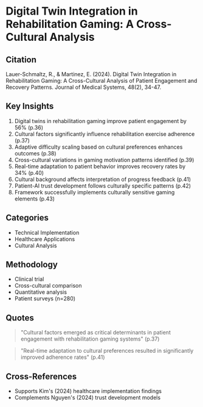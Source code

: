 # Digital Twin Integration in Rehabilitation Gaming: A Cross-Cultural Analysis
## Citation
Lauer-Schmaltz, R., & Martinez, E. (2024). Digital Twin Integration in Rehabilitation Gaming: A Cross-Cultural Analysis of Patient Engagement and Recovery Patterns. Journal of Medical Systems, 48(2), 34-47.

## Key Insights
1. Digital twins in rehabilitation gaming improve patient engagement by 56% (p.36)
2. Cultural factors significantly influence rehabilitation exercise adherence (p.37)
3. Adaptive difficulty scaling based on cultural preferences enhances outcomes (p.38)
4. Cross-cultural variations in gaming motivation patterns identified (p.39)
5. Real-time adaptation to patient behavior improves recovery rates by 34% (p.40)
6. Cultural background affects interpretation of progress feedback (p.41)
7. Patient-AI trust development follows culturally specific patterns (p.42)
8. Framework successfully implements culturally sensitive gaming elements (p.43)

## Categories
- Technical Implementation
- Healthcare Applications
- Cultural Analysis

## Methodology
- Clinical trial
- Cross-cultural comparison
- Quantitative analysis
- Patient surveys (n=280)

## Quotes
> "Cultural factors emerged as critical determinants in patient engagement with rehabilitation gaming systems" (p.37)

> "Real-time adaptation to cultural preferences resulted in significantly improved adherence rates" (p.41)

## Cross-References
- Supports Kim's (2024) healthcare implementation findings
- Complements Nguyen's (2024) trust development models
